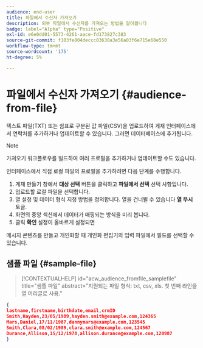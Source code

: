 ```yaml
---
audience: end-user
title: 파일에서 수신자 가져오기
description: 외부 파일에서 수신자를 가져오는 방법을 알아봅니다
badge: label="Alpha" type="Positive"
exl-id: e6e0dd01-5573-4261-aace-fd173827c383
source-git-commit: f103fe804deccc83638a3e56a03f6e715e68e550
workflow-type: tm+mt
source-wordcount: '175'
ht-degree: 5%

---
```


# 파일에서 수신자 가져오기 {#audience-from-file}

텍스트 파일(TXT) 또는 쉼표로 구분된 값 파일(CSV)을 업로드하여 게재 인터페이스에서 연락처를 추가하거나 업데이트할 수 있습니다. 그러면 데이터베이스에 추가됩니다.

>[!NOTE]
>
>가져오기 워크플로우를 빌드하여 여러 프로필을 추가하거나 업데이트할 수도 있습니다.


인터페이스에서 직접 로컬 파일의 프로필을 추가하려면 다음 단계를 수행합니다.

1. 게재 만들기 창에서 **대상 선택** 버튼을 클릭하고 **파일에서 선택** 선택 사항입니다.
1. 업로드할 로컬 파일을 선택합니다.
1. 열 설정 및 데이터 형식 지정 방법을 정의합니다. 열을 건너뛸 수 있습니다 **열 무시** 토글.
1. 화면의 중앙 섹션에서 데이터가 매핑되는 방식을 미리 봅니다.
1. 클릭 **확인** 설정이 올바르게 설정되면

메시지 콘텐츠를 만들고 개인화할 때 개인화 편집기의 입력 파일에서 필드를 선택할 수 있습니다.

## 샘플 파일 {#sample-file}

>[!CONTEXTUALHELP]
>id="acw_audience_fromfile_samplefile"
>title="샘플 파일"
>abstract="지원되는 파일 형식: txt, csv, xls. 첫 번째 라인을 열 머리글로 사용."


```json
{
lastname,firstname,birthdate,email,crmID
Smith,Hayden,23/05/1989,hayden.smith@example.com,124365
Mars,Daniel,17/11/1987,dannymars@example.com,123545
Smith,Clara,08/02/1989,clara.smith@example.com,124567
Durance,Allison,15/12/1978,allison.durance@example.com,120987
}
```
